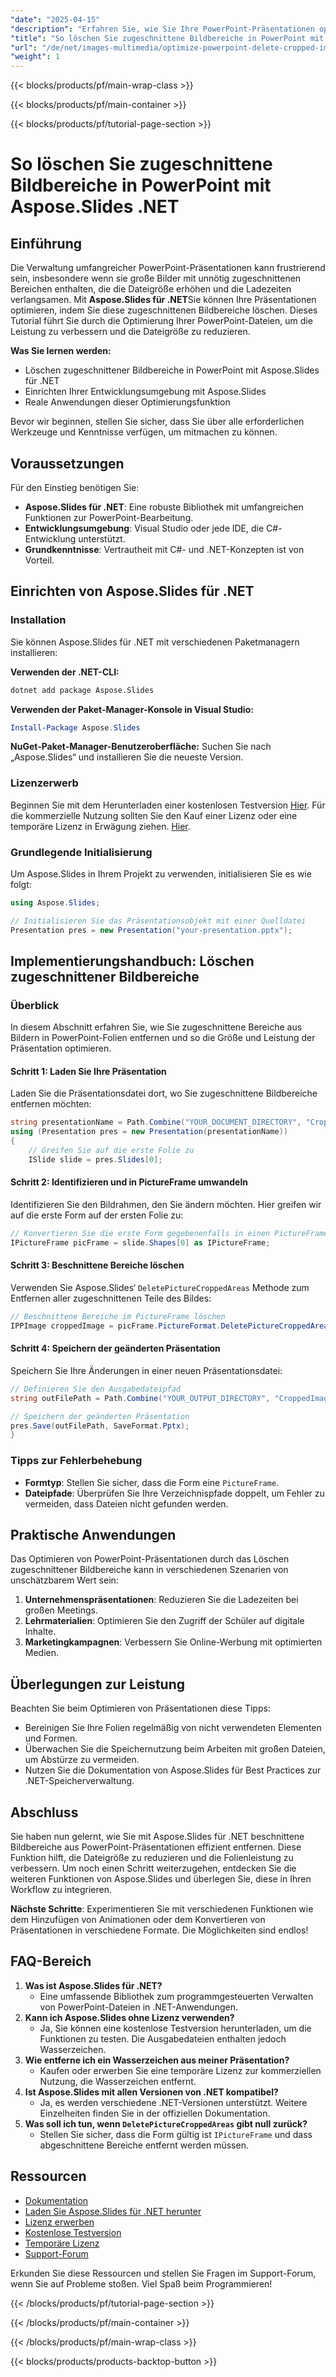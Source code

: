 ```yaml
---
"date": "2025-04-15"
"description": "Erfahren Sie, wie Sie Ihre PowerPoint-Präsentationen optimieren, indem Sie zugeschnittene Bildbereiche mit Aspose.Slides für .NET löschen. Verbessern Sie die Leistung und reduzieren Sie die Dateigröße effizient."
"title": "So löschen Sie zugeschnittene Bildbereiche in PowerPoint mit Aspose.Slides .NET"
"url": "/de/net/images-multimedia/optimize-powerpoint-delete-cropped-images-aspose-slides-net/"
"weight": 1
---
```


{{< blocks/products/pf/main-wrap-class >}}

{{< blocks/products/pf/main-container >}}

{{< blocks/products/pf/tutorial-page-section >}}
# So löschen Sie zugeschnittene Bildbereiche in PowerPoint mit Aspose.Slides .NET

## Einführung

Die Verwaltung umfangreicher PowerPoint-Präsentationen kann frustrierend sein, insbesondere wenn sie große Bilder mit unnötig zugeschnittenen Bereichen enthalten, die die Dateigröße erhöhen und die Ladezeiten verlangsamen. Mit **Aspose.Slides für .NET**Sie können Ihre Präsentationen optimieren, indem Sie diese zugeschnittenen Bildbereiche löschen. Dieses Tutorial führt Sie durch die Optimierung Ihrer PowerPoint-Dateien, um die Leistung zu verbessern und die Dateigröße zu reduzieren.

**Was Sie lernen werden:**
- Löschen zugeschnittener Bildbereiche in PowerPoint mit Aspose.Slides für .NET
- Einrichten Ihrer Entwicklungsumgebung mit Aspose.Slides
- Reale Anwendungen dieser Optimierungsfunktion

Bevor wir beginnen, stellen Sie sicher, dass Sie über alle erforderlichen Werkzeuge und Kenntnisse verfügen, um mitmachen zu können.

## Voraussetzungen

Für den Einstieg benötigen Sie:
- **Aspose.Slides für .NET**: Eine robuste Bibliothek mit umfangreichen Funktionen zur PowerPoint-Bearbeitung.
- **Entwicklungsumgebung**: Visual Studio oder jede IDE, die C#-Entwicklung unterstützt.
- **Grundkenntnisse**: Vertrautheit mit C#- und .NET-Konzepten ist von Vorteil.

## Einrichten von Aspose.Slides für .NET

### Installation

Sie können Aspose.Slides für .NET mit verschiedenen Paketmanagern installieren:

**Verwenden der .NET-CLI:**
```bash
dotnet add package Aspose.Slides
```

**Verwenden der Paket-Manager-Konsole in Visual Studio:**
```powershell
Install-Package Aspose.Slides
```

**NuGet-Paket-Manager-Benutzeroberfläche:**
Suchen Sie nach „Aspose.Slides“ und installieren Sie die neueste Version.

### Lizenzerwerb

Beginnen Sie mit dem Herunterladen einer kostenlosen Testversion [Hier](https://releases.aspose.com/slides/net/). Für die kommerzielle Nutzung sollten Sie den Kauf einer Lizenz oder eine temporäre Lizenz in Erwägung ziehen. [Hier](https://purchase.aspose.com/temporary-license/).

### Grundlegende Initialisierung

Um Aspose.Slides in Ihrem Projekt zu verwenden, initialisieren Sie es wie folgt:

```csharp
using Aspose.Slides;

// Initialisieren Sie das Präsentationsobjekt mit einer Quelldatei
Presentation pres = new Presentation("your-presentation.pptx");
```

## Implementierungshandbuch: Löschen zugeschnittener Bildbereiche

### Überblick

In diesem Abschnitt erfahren Sie, wie Sie zugeschnittene Bereiche aus Bildern in PowerPoint-Folien entfernen und so die Größe und Leistung der Präsentation optimieren.

#### Schritt 1: Laden Sie Ihre Präsentation

Laden Sie die Präsentationsdatei dort, wo Sie zugeschnittene Bildbereiche entfernen möchten:

```csharp
string presentationName = Path.Combine("YOUR_DOCUMENT_DIRECTORY", "CroppedImage.pptx");
using (Presentation pres = new Presentation(presentationName))
{
    // Greifen Sie auf die erste Folie zu
    ISlide slide = pres.Slides[0];
```

#### Schritt 2: Identifizieren und in PictureFrame umwandeln

Identifizieren Sie den Bildrahmen, den Sie ändern möchten. Hier greifen wir auf die erste Form auf der ersten Folie zu:

```csharp
// Konvertieren Sie die erste Form gegebenenfalls in einen PictureFrame
IPictureFrame picFrame = slide.Shapes[0] as IPictureFrame;
```

#### Schritt 3: Beschnittene Bereiche löschen

Verwenden Sie Aspose.Slides‘ `DeletePictureCroppedAreas` Methode zum Entfernen aller zugeschnittenen Teile des Bildes:

```csharp
// Beschnittene Bereiche im PictureFrame löschen
IPPImage croppedImage = picFrame.PictureFormat.DeletePictureCroppedAreas();
```

#### Schritt 4: Speichern der geänderten Präsentation

Speichern Sie Ihre Änderungen in einer neuen Präsentationsdatei:

```csharp
// Definieren Sie den Ausgabedateipfad
string outFilePath = Path.Combine("YOUR_OUTPUT_DIRECTORY", "CroppedImage-out.pptx");

// Speichern der geänderten Präsentation
pres.Save(outFilePath, SaveFormat.Pptx);
}
```

### Tipps zur Fehlerbehebung
- **Formtyp**: Stellen Sie sicher, dass die Form eine `PictureFrame`.
- **Dateipfade**: Überprüfen Sie Ihre Verzeichnispfade doppelt, um Fehler zu vermeiden, dass Dateien nicht gefunden werden.

## Praktische Anwendungen

Das Optimieren von PowerPoint-Präsentationen durch das Löschen zugeschnittener Bildbereiche kann in verschiedenen Szenarien von unschätzbarem Wert sein:
1. **Unternehmenspräsentationen**: Reduzieren Sie die Ladezeiten bei großen Meetings.
2. **Lehrmaterialien**: Optimieren Sie den Zugriff der Schüler auf digitale Inhalte.
3. **Marketingkampagnen**: Verbessern Sie Online-Werbung mit optimierten Medien.

## Überlegungen zur Leistung

Beachten Sie beim Optimieren von Präsentationen diese Tipps:
- Bereinigen Sie Ihre Folien regelmäßig von nicht verwendeten Elementen und Formen.
- Überwachen Sie die Speichernutzung beim Arbeiten mit großen Dateien, um Abstürze zu vermeiden.
- Nutzen Sie die Dokumentation von Aspose.Slides für Best Practices zur .NET-Speicherverwaltung.

## Abschluss

Sie haben nun gelernt, wie Sie mit Aspose.Slides für .NET beschnittene Bildbereiche aus PowerPoint-Präsentationen effizient entfernen. Diese Funktion hilft, die Dateigröße zu reduzieren und die Folienleistung zu verbessern. Um noch einen Schritt weiterzugehen, entdecken Sie die weiteren Funktionen von Aspose.Slides und überlegen Sie, diese in Ihren Workflow zu integrieren.

**Nächste Schritte**: Experimentieren Sie mit verschiedenen Funktionen wie dem Hinzufügen von Animationen oder dem Konvertieren von Präsentationen in verschiedene Formate. Die Möglichkeiten sind endlos!

## FAQ-Bereich

1. **Was ist Aspose.Slides für .NET?**
   - Eine umfassende Bibliothek zum programmgesteuerten Verwalten von PowerPoint-Dateien in .NET-Anwendungen.
2. **Kann ich Aspose.Slides ohne Lizenz verwenden?**
   - Ja, Sie können eine kostenlose Testversion herunterladen, um die Funktionen zu testen. Die Ausgabedateien enthalten jedoch Wasserzeichen.
3. **Wie entferne ich ein Wasserzeichen aus meiner Präsentation?**
   - Kaufen oder erwerben Sie eine temporäre Lizenz zur kommerziellen Nutzung, die Wasserzeichen entfernt.
4. **Ist Aspose.Slides mit allen Versionen von .NET kompatibel?**
   - Ja, es werden verschiedene .NET-Versionen unterstützt. Weitere Einzelheiten finden Sie in der offiziellen Dokumentation.
5. **Was soll ich tun, wenn `DeletePictureCroppedAreas` gibt null zurück?**
   - Stellen Sie sicher, dass die Form gültig ist `IPictureFrame` und dass abgeschnittene Bereiche entfernt werden müssen.

## Ressourcen
- [Dokumentation](https://reference.aspose.com/slides/net/)
- [Laden Sie Aspose.Slides für .NET herunter](https://releases.aspose.com/slides/net/)
- [Lizenz erwerben](https://purchase.aspose.com/buy)
- [Kostenlose Testversion](https://releases.aspose.com/slides/net/)
- [Temporäre Lizenz](https://purchase.aspose.com/temporary-license/)
- [Support-Forum](https://forum.aspose.com/c/slides/11)

Erkunden Sie diese Ressourcen und stellen Sie Fragen im Support-Forum, wenn Sie auf Probleme stoßen. Viel Spaß beim Programmieren!

{{< /blocks/products/pf/tutorial-page-section >}}

{{< /blocks/products/pf/main-container >}}

{{< /blocks/products/pf/main-wrap-class >}}

{{< blocks/products/products-backtop-button >}}